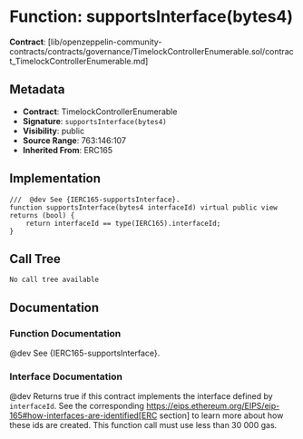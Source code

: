 # Function: supportsInterface(bytes4)

**Contract**: [lib/openzeppelin-community-contracts/contracts/governance/TimelockControllerEnumerable.sol/contract_TimelockControllerEnumerable.md]

## Metadata

- **Contract**: TimelockControllerEnumerable
- **Signature**: `supportsInterface(bytes4)`
- **Visibility**: public
- **Source Range**: 763:146:107
- **Inherited From**: ERC165

## Implementation

```solidity
///  @dev See {IERC165-supportsInterface}.
function supportsInterface(bytes4 interfaceId) virtual public view returns (bool) {
    return interfaceId == type(IERC165).interfaceId;
}
```

## Call Tree

```
No call tree available
```

## Documentation

### Function Documentation

 @dev See {IERC165-supportsInterface}.

### Interface Documentation

 @dev Returns true if this contract implements the interface defined by
 `interfaceId`. See the corresponding
 https://eips.ethereum.org/EIPS/eip-165#how-interfaces-are-identified[ERC section]
 to learn more about how these ids are created.
 This function call must use less than 30 000 gas.
